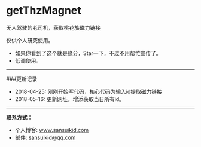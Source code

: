 # getThzMagnet
无人驾驶的老司机，获取桃花族磁力链接

仅供个人研究使用。

* 如果你看到了这个就是缘分，Star一下，不过不用帮忙宣传了。
* 低调使用。

---

###更新记录

* 2018-04-25: 刚刚开始写代码，核心代码为输入id提取磁力链接
* 2018-05-16: 更新网址，增添获取当日所有id。
---

**联系方式：**

* 个人博客: www.sansuikid.com
* 邮件: sansuikid@qq.com
